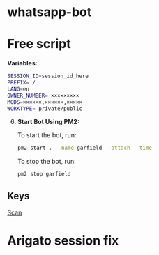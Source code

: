 # whatsapp-bot


# Free script

**Variables:**

   ```sh
   SESSION_ID=session_id_here
   PREFIX= /
   LANG=en
   OWNER_NUMBER= ×××××××××
   MODS=××××××,××××××,×××××
   WORKTYPE= private/public
   ```

6. **Start Bot Using PM2:**

   To start the bot, run:

   ```sh
   pm2 start . --name garfield --attach --time
   ```

   To stop the bot, run:

   ```sh
   pm2 stop garfield
   ```

  ## Keys

  [Scan](https://pair.garfielx.qzz.io/)

  # Arigato session fix
